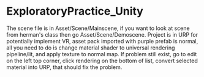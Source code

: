 # ExploratoryPractice_Unity
 The scene file is in Asset/Scene/Mainscene, if you want to look at scene from herman's class then go Asset/Scene/Demoscene.
Project is in URP for potentially implement VR, asset pack imported with purple prefab is normal, all you need to do is change material shader to universal rendering pipeline/lit, and apply texture to normal map. If problem still exist, go to edit on the left top corner, click rendering on the bottom of list, convert selected material into URP, that should fix the problem.
